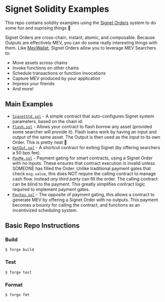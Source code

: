 # Signet Solidity Examples

This repo contains solidity examples using the [Signet Orders] system to do
some fun and suprising things 🎀

Signet Orders are cross-chain, instant, atomic, and composable. Because Outputs
are effectively MEV, you can do some really interesting things with them. Like
[MevWallet], Signet Orders allow you to leverage MEV Searchers to:

- Move assets across chains
- Invoke functions on other chains
- Schedule transactions or function invocations
- Capture MEV produced by your application
- Impress your friends
- And more!

[MevWallet]: https://github.com/blunt-instruments/MevWallet
[Signet Orders]: https://signet.sh/docs/learn-about-signet/cross-chain-transfers/

## Main Examples

- [`SignetStd.sol`](./src/SignetStd.sol) - A simple contract that
  auto-configures Signet system parameters, based on the chain id.
- [`Flash.sol`](./src/examples/Flash.sol) - Allows your contract to flash borrow
  any asset (provided some searcher will provide it). Flash loans work by having an input and output of the same asset. The Output is then used as the Input to its own Order. This is pretty neat 🎀
- [`GetOut.sol`](./src/examples/GetOut.sol) - A shortcut contract for
  exiting Signet (by offering searchers a 50 bps fee).
- [`PayMe.sol`](./src/examples/PayMe.sol) - Payment gating for smart contracts,
  using a Signet Order with no inputs. These ensures that contract execution is invalid unless SOMEONE has filled the Order. Unlike traditional payment gates that check `msg.value`, this does NOT require the calling contract to manage cash flow. Instead _any third party_ can fill the order. The calling contract can be blind to the payment. This greatly simplifies contract logic required
  to implement payment gates.
- [`PayYou.sol`](./src/examples/PayYou.sol) - The opposite of payment gating,
  this allows a contract to generate MEV by offering a Signet Order with no outputs. This payment becomes a bounty for calling the contract, and functions as an incentivized scheduling system.

## Basic Repo Instructions

### Build

```shell
$ forge build
```

### Test

```shell
$ forge test
```

### Format

```shell
$ forge fmt
```
